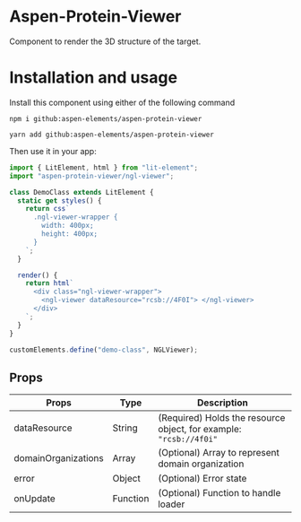 # Aspen-Protein-Viewer

Component to render the 3D structure of the target.

# Installation and usage

Install this component using either of the following command

```
npm i github:aspen-elements/aspen-protein-viewer

yarn add github:aspen-elements/aspen-protein-viewer
```

Then use it in your app:

```js
import { LitElement, html } from "lit-element";
import "aspen-protein-viewer/ngl-viewer";

class DemoClass extends LitElement {
  static get styles() {
    return css`
      .ngl-viewer-wrapper {
        width: 400px;
        height: 400px;
      }
    `;
  }

  render() {
    return html`
      <div class="ngl-viewer-wrapper">
        <ngl-viewer dataResource="rcsb://4F0I"> </ngl-viewer>
      </div>
    `;
  }
}

customElements.define("demo-class", NGLViewer);
```

## Props

| Props               | Type     | Description                                                        |
| ------------------- | -------- | ------------------------------------------------------------------ |
| dataResource        | String   | (Required) Holds the resource object, for example: `"rcsb://4f0i"` |
| domainOrganizations | Array    | (Optional) Array to represent domain organization                  |
| error               | Object   | (Optional) Error state                                             |
| onUpdate            | Function | (Optional) Function to handle loader                               |

